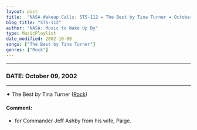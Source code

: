 ```yaml
---
layout: post
title:  "NASA Wakeup Calls: STS-112 ✦ The Best by Tina Turner ✷ October 09, 2002"
blog_title: "STS-112"
author: "NASA: Music to Wake Up By"
type: MusicPlaylist
date_modified: 2002-10-09
songs: ["The Best by Tina Turner"]
genres: ["Rock"]
---
```


----
### DATE: October 09, 2002
----
✦ The Best *by* Tina Turner ([Rock](https://www.discogs.com/genre/Rock)) <a target="blank_" href="https://www.discogs.com/Tina-Turner-Best-Of-The-Best-Simply-The-Best/release/11133539">
    <i class="fas fa-compact-disc"
       title="Discogs entry for this song"
       alt="Discogs entry for this song"
       style="font-size: 1.1em;"></i></a>
    

#### Comment:
* for Commander Jeff Ashby from his wife, Paige.



<br/>
<center>
	<a target="_blank"
	   href="https://twitter.com/intent/tweet?hashtags=Space,NASA,Playlist,NASAWakeupCalls,SpaceProgram&text=🚀 {{ page.author}}, {{ page.title }}. {{ site.url }}{{ page.url }}&via=nasawakeupcalls"><i class="fab fa-twitter" title="Tweet this page" alt="Tweet this page" style="font-size: 1.3em;"></i></a>
	&nbsp; 	<i class="fas fa-user-astronaut" style="font-size: 1.5em;"></i> &nbsp;
    <a id="custom_amazon_link"
       type="amzn" search="#"
       category="popular music">
    <i class="fab fa-amazon" style="font-size: 1.3em;"></i></a>
</center>

<!-- Randomly resolve an individual entry from a song array -->
<script src="/assets/javascript/seedrandom.min.js"></script>
<script>
  var wake_me_up = ["The Best by Tina Turner"];
  var prng = new Math.seedrandom();
  function randomSong() {
    song = wake_me_up[Math.floor(Math.random() * wake_me_up.length)];
    var amazon_link = document.getElementById("custom_amazon_link");
    amazon_link.setAttribute("search", song);
  }
  window.onload = randomSong();
</script>
